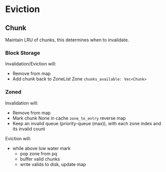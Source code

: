# Eviction

## Chunk

Maintain LRU of chunks, this determines when to invalidate.

### Block Storage

Invalidation/Eviction will:

* Remove from map
* Add chunk back to ZoneList Zone `chunks_available: Vec<Chunk>`

### Zoned

Invalidation will:

* Remove from map
* Mark chunk None in cache `zone_to_entry` reverse map
* Keep an invalid queue (priority-queue (max)), with each zone index and its invalid count

Eviction will:

* while above low water mark
  * pop zone from pq
  * buffer valid chunks
  * write valids to disk, update map